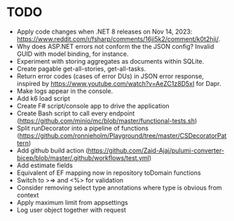 # TODO

- Apply code changes when .NET 8 releases on Nov 14, 2023: https://www.reddit.com/r/fsharp/comments/16ji5k2/comment/k0t2hji/.
- Why does ASP.NET errors not conform the the JSON config? Invalid GUID with model binding, for instance.
- Experiment with storing aggregates as documents within SQLite.
- Create pagable get-all-stories, get-all-tasks.
- Return error codes (cases of error DUs) in JSON error response, inspired by https://www.youtube.com/watch?v=AeZC1z8D5xI for Dapr.
- Make logs appear in the console.
- Add k6 load script
- Create F# script/console app to drive the application
- Create Bash script to call every endpoint (https://github.com/minio/mc/blob/master/functional-tests.sh)
- Split runDecorator into a pipeline of functions (https://github.com/ronnieholm/Playground/tree/master/CSDecoratorPattern)
- Add github build action (https://github.com/Zaid-Ajaj/pulumi-converter-bicep/blob/master/.github/workflows/test.yml)
- Add estimate fields
- Equivalent of EF mapping now in repository toDomain functions
- Switch to >=> and <%> for validation
- Consider removing select type annotations where type is obvious from context
- Apply maximum limit from appsettings
- Log user object together with request
